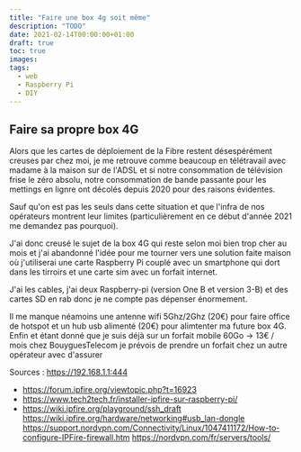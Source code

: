 ```yaml
---
title: "Faire une box 4g soit même"
description: "TODO"
date: 2021-02-14T00:00:00+01:00
draft: true
toc: true
images:
tags:
  - web
  - Raspberry Pi
  - DIY
---
```


## Faire sa propre box 4G

Alors que les cartes de déploiement de la Fibre restent désespérément creuses par chez moi, je me retrouve comme beaucoup en télétravail avec madame à la maison sur de l'ADSL et si notre consommation de télévision frise le zéro absolu, notre consommation de bande passante pour les mettings en lignre ont décolés depuis 2020 pour des raisons évidentes.

Sauf qu'on est pas les seuls dans cette situation et que l'infra de nos opérateurs montrent leur limites (particulièrement en ce début d'année 2021 me demandez pas pourquoi).

J'ai donc creusé le sujet de la box 4G qui reste selon moi bien trop cher au mois et j'ai abandonné l'idée pour me tourner vers une solution faite maison où j'utiliserai une carte Raspberry Pi couplé avec un smartphone qui dort dans les tirroirs et une carte sim avec un forfait internet. 

J'ai les cables, j'ai deux Raspberry-pi (version One B et version 3-B) et des cartes SD en rab donc je ne compte pas dépenser énormement.

Il me manque néamoins une antenne wifi 5Ghz/2Ghz (20€) pour faire office de hotspot et un hub usb alimenté (20€) pour alimtenter ma future box 4G. Enfin et étant donné que je suis déjà sur un forfait mobile 60Go -> 13€ / mois chez BouyguesTelecom je prévois de prendre un forfait chez un autre opérateur avec d'assurer



Sources : 
https://192.168.1.1:444
 * https://forum.ipfire.org/viewtopic.php?t=16923
 * https://www.tech2tech.fr/installer-ipfire-sur-raspberry-pi/
 * https://wiki.ipfire.org/playground/ssh_draft
 https://wiki.ipfire.org/hardware/networking#usb_lan-dongle
 https://support.nordvpn.com/Connectivity/Linux/1047411172/How-to-configure-IPFire-firewall.htm
 https://nordvpn.com/fr/servers/tools/
